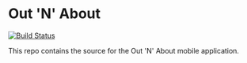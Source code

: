 # Out 'N' About
[![Build Status](http://104.236.195.188:8080/buildStatus/icon?job=OutNAbout)](http://104.236.195.188:8080/job/OutNAbout/)

This repo contains the source for the Out 'N' About mobile application.
